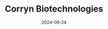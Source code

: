 ---  
layout: startup_page  
title: "Corryn Biotechnologies"  
id: "corryn.co.uk"  
permalink: "/corrynbiotechnologiescorryn.co.uk09242024/"  
website: "https://www.corryn.co.uk/"  
funding_round: "Seed"  
funding_amount: "£150K"  
investors: "British Design Fund"  
about: "Corryn Biotechnologies is a Medtech startup developing a novel wound dressing technology for chronic and complex wounds. Their handheld device uses a patent-pending method to create a biomimetic dressing directly onto the wound, promoting faster healing and minimizing pain. This innovative approach aims to revolutionize wound care management."  
markets: "Medtech, Healthtech, Regenerative Medicine"  
hq: "Swansea, Wales, United Kingdom"  
founded_year: "2021"  
linkedin: "https://uk.linkedin.com/company/corryn-biotechnologies"  
twitter: ""  
instagram: ""  
facebook: ""  
crunchbase: "https://www.crunchbase.com/organization/corryn-biotechnologies"  
pitchbook: ""  

date_display: "24-Sep-2024"  
date: "2024-09-24"

# SEO Optimization  
meta_title: "Corryn Biotechnologies - Seed Funding (£150K)"  
meta_description: "Corryn Biotechnologies, Corryn Biotechnologies is a Medtech startup developing a novel wound dressing technology for chronic and complex wounds. Their handheld device uses a ..."  
meta_keywords: "Corryn Biotechnologies, Medtech, Healthtech, Regenerative Medicine, Seed funding"  
canonical_url: "https://startup.projectstartups.com/corrynbiotechnologiescorryn.co.uk09242024/"  
---